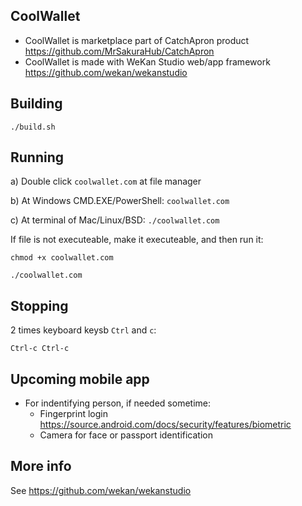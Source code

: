 ## CoolWallet

- CoolWallet is marketplace part of CatchApron product https://github.com/MrSakuraHub/CatchApron
- CoolWallet is made with WeKan Studio web/app framework https://github.com/wekan/wekanstudio

## Building

```
./build.sh
```

## Running

a) Double click `coolwallet.com` at file manager

b) At Windows CMD.EXE/PowerShell: `coolwallet.com`

c) At terminal of Mac/Linux/BSD: `./coolwallet.com`

If file is not executeable, make it executeable, and then run it:
```
chmod +x coolwallet.com

./coolwallet.com
```

## Stopping

2 times keyboard keysb `Ctrl` and `c`:

```
Ctrl-c Ctrl-c
```

## Upcoming mobile app

- For indentifying person, if needed sometime:
  - Fingerprint login https://source.android.com/docs/security/features/biometric
  - Camera for face or passport identification

## More info

See https://github.com/wekan/wekanstudio
